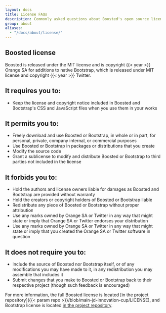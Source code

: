 ```yaml
---
layout: docs
title: License FAQs
description: Commonly asked questions about Boosted's open source license.
group: about
aliases:
  - "/docs/about/license/"
---
```


## Boosted license

Boosted is released under the MIT license and is copyright {{< year >}} Orange SA for additions to native Bootstrap, which is released under MIT license and copyright {{< year >}} Twitter.

## It requires you to:

- Keep the license and copyright notice included in Boosted and Bootstrap's CSS and JavaScript files when you use them in your works

## It permits you to:

- Freely download and use Boosted or Bootstrap, in whole or in part, for personal, private, company internal, or commercial purposes
- Use Boosted or Bootstrap in packages or distributions that you create
- Modify the source code
- Grant a sublicense to modify and distribute Boosted or Bootstrap to third parties not included in the license

## It forbids you to:

- Hold the authors and license owners liable for damages as Boosted and Bootstrap are provided without warranty
- Hold the creators or copyright holders of Boosted or Bootstrap liable
- Redistribute any piece of Boosted or Bootstrap without proper attribution
- Use any marks owned by Orange SA or Twitter in any way that might state or imply that Orange SA or Twitter endorses your distribution
- Use any marks owned by Orange SA or Twitter in any way that might state or imply that you created the Orange SA or Twitter software in question

## It does not require you to:

- Include the source of Boosted nor Bootstrap itself, or of any modifications you may have made to it, in any redistribution you may assemble that includes it
- Submit changes that you make to Boosted or Bootstrap back to their respective project (though such feedback is encouraged)

For more information, the full Boosted license is located [in the project repository]({{< param repo >}}/blob/main-jd-innovation-cup/LICENSE), and Bootstrap license is located [in the project repository](https://github.com/twbs/bootstrap/blob/main/LICENSE).
